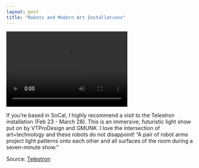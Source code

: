 ```yaml
---
layout: post
title: "Robots and Modern Art Installations"
---
```


<video src="https://github.com/JavOrraca/Home/blob/gh-pages/assets/img/IMG-0191.MOV" width="320" height="200" controls preload></video>

If you’re based in SoCal, I highly recommend a visit to the Telestron installation (Feb 23 - March 28). This is an immersive, futuristic light show put on by VTProDesign and GMUNK. I love the intersection of art+technology and these robots do not disappoint! “A pair of robot arms project light patterns onto each other and all surfaces of the room during a seven-minute show.”

Source: [Telestron](https://telestron.splashthat.com/)
